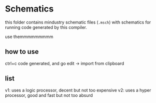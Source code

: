# Schematics

this folder contains mindustry schematic files (`.msch`) with schematics for running code generated by this compiler.

use themmmmmmmmm

## how to use

ctrl+c code generated, and go edit -> import from clipboard

## list

v1: uses a logic processor, decent but not too expensive
v2: uses a hyper processor, good and fast but not too absurd
